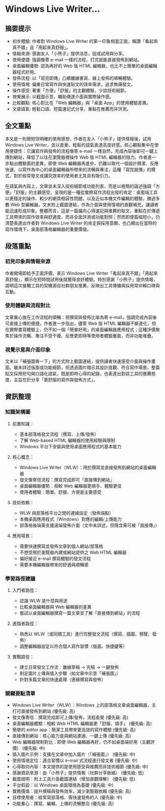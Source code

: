 # Windows Live Writer...

## 摘要提示
- 初步體驗: 作者對 Windows Live Writer 的第一印象相當正面，稱讚「看起來真不錯」且「用起來真舒服」。
- 情報來源: 感謝友人「小熊子」提供消息，促成試用與分享。
- 使用便捷: 強調像寄 e-mail 一樣的流程，打完就能直接發佈到網站。
- 桌面編輯優勢: 認為再好的 Web 版 HTML 編輯器，也比不上簡單的桌面編輯器程式好用。
- 發佈流程: 以「寫完即傳」凸顯離線書寫、線上發佈的順暢體驗。
- 使用情境: 偏重日常寫作與快速貼文的效率需求，追求無痛發文。
- 操作感受: 著重「方便」「舒服」的主觀體驗，少談技術細節。
- 視覺展示: 以截圖示意，輔助傳達介面與實際操作感。
- 比較觀點: 核心對比在「Web 編輯器」與「桌面 App」的使用體驗差異。
- 文章語氣: 輕鬆口語、短篇速記式分享，重點在推薦而非評測。

## 全文重點
本文是一則簡短但明確的使用感想，作者在友人「小熊子」提供情報後，試用 Windows Live Writer，並以直覺、輕鬆的語氣表達高度好感。核心觀點集中在使用便捷性：它讓寫作與發佈的流程像寄 e-mail 一樣自然，完成內容後即可一鍵上傳到網站，降低了以往在瀏覽器裡操作 Web 版 HTML 編輯器的阻力。作者進一步點出體驗面的差異，即使 Web 編輯器再進步，仍難以取代一個設計簡潔、反應快速、以寫作為中心的桌面編輯器所帶來的流暢與專注，這種「寫完就傳」的模式，對於經常發文或講究效率的使用者尤其具有吸引力。

在語氣與內容上，文章並未深入技術細節或功能列表，而是以極簡的論述強調「方便」「舒服」的主觀感受，呈現的是一種從實際寫作流程出發的肯定：桌面端工具以更穩定的操作、較少的網頁相容性問題，以及近似本機文件編輯的體驗，勝過多數 Web 型編輯器。文末附上截圖連結，作為介面與使用情境的直觀補充，讓讀者能迅速形成印象。整體而言，這是一篇偏向心得速記與推薦的貼文，重點在於傳遞工具帶來的寫作效率與舒適度，而非全面評測或功能對照；然而即便篇幅短小，仍清楚表達出作者對 Windows Live Writer 的肯定與採用意願，也凸顯出在當時的寫作環境下，桌面部落格編輯器的重要價值。

## 段落重點
### 初見印象與情報來源
作者開場即給予正面評價，表示 Windows Live Writer「看起來真不錯」「用起來真舒服」，顯示在短時間試用後就獲得良好體驗。特別感謝「小熊子」提供情報，說明這次接觸工具的契機源自社群朋友推薦，反映出工具傳播與採用常仰賴口碑與互動。

### 使用體驗與流程對比
文章重心放在工作流程的順暢：把撰寫與發佈比喻為寄 e-mail，強調完成內容後可直接上傳的便捷。作者進一步指出，儘管 Web 版 HTML 編輯器不斷進化，但在實際書寫體驗上，仍不如一個「簡單好用」的桌面編輯器應用程式；這種評價聚焦於操作流暢、專注不受干擾、反應更即時等使用者體驗層面，而非功能堆疊。

### 視覺示意與介面印象
文末以「補張圖爽一下」的方式附上截圖連結，提供讀者快速感受介面與操作畫面。雖未詳述版面或功能細節，但透過圖片暗示其設計直觀、符合寫作場景。整篇貼文採用短句與口語化語氣，既是即時心得的紀錄，也表達出對該工具的推薦態度，主旨在於分享「更舒服的寫作與發佈方式」。

## 資訊整理

### 知識架構圖
1. 前置知識：
   - 基本部落格發文流程（撰寫、上傳/發佈）
   - 了解 Web-based HTML 編輯器的使用經驗與限制
   - Windows 平台下安裝與使用桌面應用程式的基本能力

2. 核心概念：
   - Windows Live Writer（WLW）：用於撰寫並直接發佈到網站的桌面編輯器
   - 發文像寄信流程：撰寫完成即可「直接傳到網站」
   - 桌面編輯器優勢：相較 Web 編輯器更順手、體驗更佳
   - 使用者體驗：簡單、舒服、方便是主要感受

3. 技術依賴：
   - WLW 與部落格平台之間的連線設定（發佈端點）
   - 本機桌面應用程式（Windows）對應的編輯/上傳能力
   - 部落格後端需支援遠端發佈介面（文中未詳述，但隱含需可被「直接傳」）

4. 應用場景：
   - 需要快速撰寫並發佈文章到個人網站/部落格
   - 不想受限於瀏覽器內建或網站提供之 Web HTML 編輯器
   - 偏好接近 e-mail 撰寫體驗的發文流程
   - 需要本機編輯器帶來的舒適與順暢感

### 學習路徑建議
1. 入門者路徑：
   - 認識 WLW 是什麼與用途
   - 比較桌面編輯器與 Web 編輯器的差異
   - 嘗試以桌面編輯器撰寫一篇文章並了解「直接傳到網站」的流程

2. 進階者路徑：
   - 熟悉以 WLW（或同類工具）進行完整發文流程（撰寫、插圖、預覽、發佈）
   - 調整編輯器設定以符合個人寫作習慣（版面、快捷鍵等）

3. 實戰路徑：
   - 建立日常發文工作流：離線草稿 → 完稿 → 一鍵發佈
   - 制定圖片上傳與插入步驟（如文章中示意「補張圖」）
   - 針對多篇文章的快速處理（連續撰寫與發佈）

### 關鍵要點清單
- Windows Live Writer（WLW）：Windows 上的部落格文章桌面編輯器，主打可直接發佈到網站 (優先級: 高)
- 發文像寄信：撰寫完成即可上傳/發佈，流程直覺 (優先級: 高)
- 桌面編輯器體驗：相較 Web HTML 編輯器更「舒服、順手」 (優先級: 高)
- 簡單的 editor app：簡潔工具帶來更高效的寫作體驗 (優先級: 高)
- 直接傳到網站：核心能力是與網站連通、一鍵上傳 (優先級: 高)
- Web 編輯器限制對比：即使 Web 編輯器再好，仍不如桌面端好用（主觀評價） (優先級: 中)
- 插入圖片示例：支援在文章中加入圖片（「補張圖」） (優先級: 中)
- 使用情境定位：適合習慣以 e-mail 式流程進行發文者 (優先級: 中)
- 心得取向內容：本文提供的是使用感受與推薦而非技術細節 (優先級: 中)
- 感謝資訊來源：由「小熊子」提供情報（社群分享脈絡） (優先級: 低)
- 截圖說明：附上工具介面截圖連結（增加直觀理解） (優先級: 低)
- 平台假設：以 Windows 桌面環境為基礎 (優先級: 中)
- 實務價值：提升撰稿與發佈效率，減少瀏覽器依賴 (優先級: 高)
- 目標使用者：經常寫部落格、需快速發佈的人 (優先級: 中)
- 功能重心：撰寫、編輯、上傳的流暢整合 (優先級: 高)